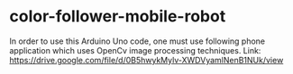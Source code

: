 # color-follower-mobile-robot
In order to use this Arduino Uno code, one must use following phone application which uses OpenCv image processing techniques.
Link: https://drive.google.com/file/d/0B5hwykMylv-XWDVyamlNenB1NUk/view
